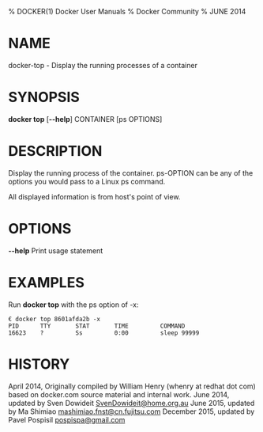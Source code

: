 % DOCKER(1) Docker User Manuals
% Docker Community
% JUNE 2014
# NAME
docker-top - Display the running processes of a container

# SYNOPSIS
**docker top**
[**--help**]
CONTAINER [ps OPTIONS]

# DESCRIPTION

Display the running process of the container. ps-OPTION can be any of the options you would pass to a Linux ps command.

All displayed information is from host's point of view.

# OPTIONS
**--help**
  Print usage statement

# EXAMPLES

Run **docker top** with the ps option of -x:

    € docker top 8601afda2b -x
    PID      TTY       STAT       TIME         COMMAND
    16623    ?         Ss         0:00         sleep 99999


# HISTORY
April 2014, Originally compiled by William Henry (whenry at redhat dot com)
based on docker.com source material and internal work.
June 2014, updated by Sven Dowideit <SvenDowideit@home.org.au>
June 2015, updated by Ma Shimiao <mashimiao.fnst@cn.fujitsu.com>
December 2015, updated by Pavel Pospisil <pospispa@gmail.com>
